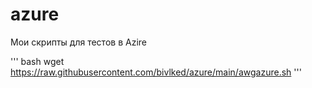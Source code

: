 # azure
Мои скрипты для тестов в Azire

'''
bash
wget https://raw.githubusercontent.com/bivlked/azure/main/awgazure.sh
'''
